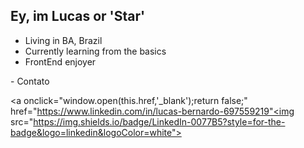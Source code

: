 ## Ey, im Lucas or 'Star'

-  Living in BA, Brazil 
-  Currently learning from the basics
-  FrontEnd enjoyer
<div  class="contato"> 
  - Contato
  
  <a onclick="window.open(this.href,'_blank');return false;" href="https://www.linkedin.com/in/lucas-bernardo-697559219"<img src="https://img.shields.io/badge/LinkedIn-0077B5?style=for-the-badge&logo=linkedin&logoColor=white"></a>
  
<a onclick="window.open(this.href,'_blank');return false;" href="https://www.instagram.com/star.ch1/"><img src="https://img.shields.io/badge/-Instagram-%23E4405F?style=for-the-badge&logo=instagram&logoColor=white" alt="">
 

</div> 
